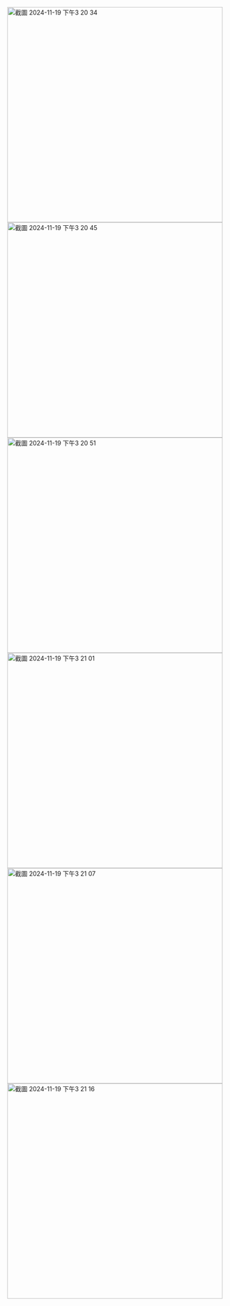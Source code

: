 <img width="494" alt="截圖 2024-11-19 下午3 20 34" src="https://github.com/user-attachments/assets/916920c7-66d9-4db7-bc84-033561862783"><img width="494" alt="截圖 2024-11-19 下午3 20 45" src="https://github.com/user-attachments/assets/7ca945d8-a07f-4399-883e-3027a555bdc1">
<img width="494" alt="截圖 2024-11-19 下午3 20 51" src="https://github.com/user-attachments/assets/88ffddc0-b44f-4c60-ad41-70b4d2743a16">
<img width="494" alt="截圖 2024-11-19 下午3 21 01" src="https://github.com/user-attachments/assets/31c2ceaf-7c82-4d58-96d7-359e0ff030fa">
<img width="494" alt="截圖 2024-11-19 下午3 21 07" src="https://github.com/user-attachments/assets/3c234df2-fbb5-4a64-87e8-88658a3841c4">
<img width="494" alt="截圖 2024-11-19 下午3 21 16" src="https://github.com/user-attachments/assets/7d73d4b5-c2a2-43d3-a654-a8086eebc7e4">
